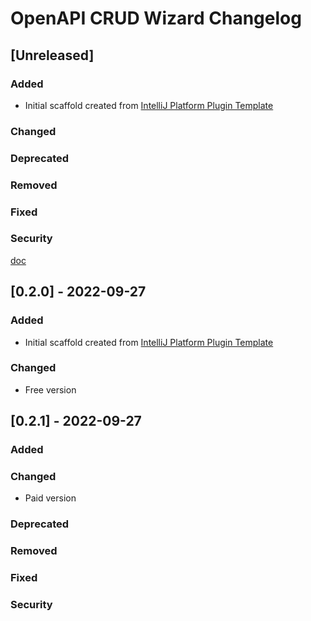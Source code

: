 <!-- Keep a Changelog guide -> https://keepachangelog.com -->

# OpenAPI CRUD Wizard Changelog

## [Unreleased]

### Added

- Initial scaffold created
  from [IntelliJ Platform Plugin Template](https://github.com/JetBrains/intellij-platform-plugin-template)

### Changed

### Deprecated

### Removed

### Fixed

### Security

[doc](doc)

## [0.2.0] - 2022-09-27

### Added

- Initial scaffold created
  from [IntelliJ Platform Plugin Template](https://github.com/JetBrains/intellij-platform-plugin-template)

### Changed

- Free version

## [0.2.1] - 2022-09-27

### Added

### Changed

- Paid version

### Deprecated

### Removed

### Fixed

### Security